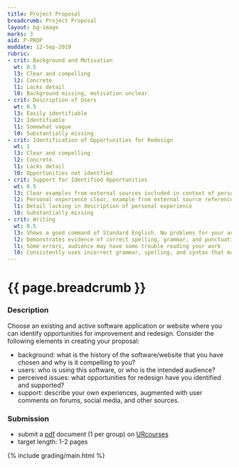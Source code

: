 ```yaml
---
title: Project Proposal
breadcrumb: Project Proposal
layout: bg-image
marks: 3
aid: P-PROP
moddate: 12-Sep-2019
rubric:
- crit: Background and Motivation
  wt: 0.5
  l3: Clear and compelling
  l2: Concrete
  l1: Lacks detail
  l0: Background missing, motivation unclear
- crit: Description of Users
  wt: 0.5
  l3: Easily identifiable
  l2: Identifiable
  l1: Somewhat vague
  l0: Substantially missing
- crit: Identification of Opportunities for Redesign
  wt: 1
  l3: Clear and compelling
  l2: Concrete
  l1: Lacks detail
  l0: Opportunities not identfied
- crit: Support for Identified Opportunities
  wt: 0.5
  l3: Clear examples from external sources included in context of personal experience
  l2: Personal experience clear, example from external source referenced
  l1: Detail lacking in description of personal experience
  l0: Substantially missing
- crit: Writing
  wt: 0.5
  l3: Shows a good command of Standard English. No problems for your audience
  l2: Demonstrates evidence of correct spelling, grammar, and punctuation. Audience will have little trouble reading your work
  l1: Some errors, audience may have some trouble reading your work
  l0: Consistently uses incorrect grammar, spelling, and syntax that makes it difficult for others to follow
---
```

# {{ page.breadcrumb }}

### Description

Choose an existing and active software application or website where
you can identify opportunities for improvement and redesign.
Consider the following elements in creating your proposal:

* background: what is the history of the software/website that you have chosen
and why is it compelling to you?
* users: who is using this software, or who is the intended audience?
* perceived issues: what opportunities for redesign have you identified and supported?
* support: describe your own experiences, augmented with user comments
on forums, social media, and other sources.

### Submission

* submit a [pdf](https://en.wikipedia.org/wiki/PDF) document (1 per group) on [URcourses](https://urcourses.uregina.ca/course/view.php?id=2084)
* target length: 1-2 pages

{% include grading/main.html %}
